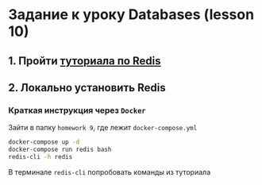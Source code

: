 # Задание к уроку Databases (lesson 10)

## 1. Пройти [туториала по Redis](https://redis.io/docs/latest/develop/connect/cli/)

## 2. Локально установить Redis

### Краткая инструкция через `Docker`

Зайти в папку `homework 9`, где лежит `docker-compose.yml`

```bash
docker-compose up -d
docker-compose run redis bash
redis-cli -h redis
```

В терминале `redis-cli` попробовать команды из туториала
